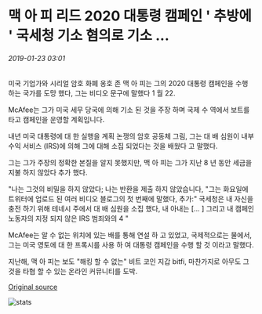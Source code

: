 # 맥 아 피 리드 2020 대통령 캠페인 ' 추방에 ' 국세청 기소 혐의로 기소 ...

###### 2019-01-23 03:01

미국 기업가와 시리얼 암호 화폐 옹호 존 맥 아 피는 그의 2020 대통령 캠페인을 수행 하는 국가를 도망 했다, 그는 비디오 문구에 말했다 1 월 22.

McAfee는 그가 미국 세무 당국에 의해 기소 된 것을 주장 하며 국제 수 역에서 보트를 타고 캠페인을 운영할 계획입니다.

내년 미국 대통령에 대 한 실행을 계획 논쟁의 암호 공동체 그림, 그는 대 배 심원이 내부 수익 서비스 (IRS)에 의해 그에 대해 소집 되었다는 것을 배웠다 고 말했다.

그는 그가 주장의 정확한 본질을 알지 못했지만, 맥 아 피는 그가 지난 8 년 동안 세금을 지불 하지 않았다 추가 했다.

"나는 그것의 비밀을 하지 않았다; 나는 반환을 제출 하지 않았습니다, "그는 화요일에 트위터에 업로드 된 여러 비디오 블로그의 첫 번째에 말했다, 추가:" 국세청은 내 자신을 충전 하기 위해 테네시 주에서 대 배 심원을 소집 했다, 내 아내는 [... \] 그리고 내 캠페인 노동자의 지정 되지 않은 IRS 범죄와의 4 "

McAfee는 알 수 없는 위치에 있는 배를 통해 연설 하 고 있었고, 국제적으로는 물에서, 그는 미국 영토에 대 한 프록시를 사용 하 여 대통령 캠페인을 수행 할 것 이라고 말했다.

지난해, 맥 아 피는 보도 "해킹 할 수 없는" 비트 코인 지갑 bitfi, 마찬가지로 아무도 그것을 타협 할 수 있는 온라인 커뮤니티를 도박.

[Original source](https://cointelegraph.com/news/mcafee-to-lead-2020-presidential-campaign-in-exile-after-alleged-irs-indictment)

![stats](https://c.statcounter.com/11760860/0/a89fa40b/1/ "stats")